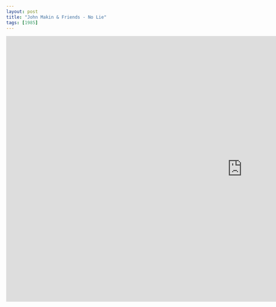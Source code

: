 ```yaml
---
layout: post
title: "John Makin & Friends - No Lie"
tags: [1985]
---
```


<div class="embed-responsive embed-responsive-16by9">
    <iframe width="1280" height="720" src="https://www.youtube.com/watch?v=Fz1Uf2J6vts" frameborder="0"></iframe>
</div>

